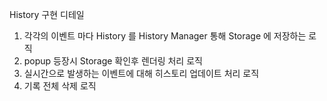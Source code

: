 History 구현 디테일

1. 각각의 이벤트 마다 History 를 History Manager 통해 Storage 에 저장하는 로직
2. popup 등장시 Storage 확인후 렌더링 처리 로직
3. 실시간으로 발생하는 이벤트에 대해 히스토리 업데이트 처리 로직
4. 기록 전체 삭제 로직
